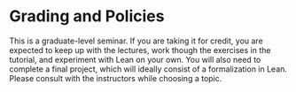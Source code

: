 Grading and Policies
====================

This is a graduate-level seminar. If you are taking it for credit, you
are expected to keep up with the lectures, work though the exercises
in the tutorial, and experiment with Lean on your own. You will also
need to complete a final project, which will ideally consist of a
formalization in Lean. Please consult with the instructors while
choosing a topic.
